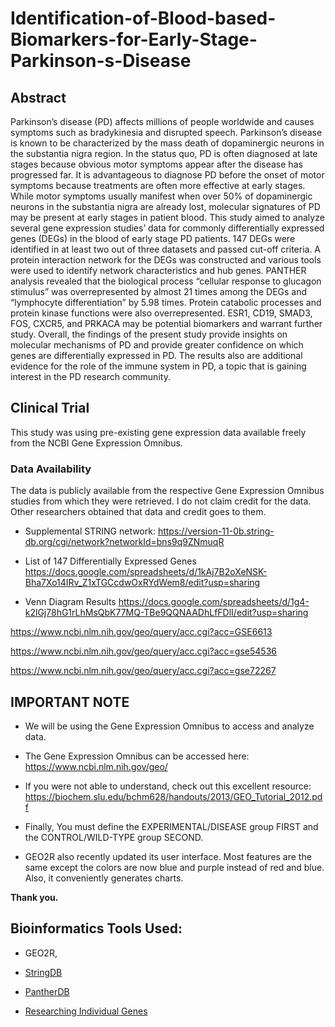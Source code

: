 # Identification-of-Blood-based-Biomarkers-for-Early-Stage-Parkinson-s-Disease



## Abstract 

Parkinson’s disease (PD) affects millions of people worldwide and causes symptoms such as bradykinesia and disrupted speech. Parkinson’s disease is known to be characterized by the mass death of dopaminergic neurons in the substantia nigra region. In the status quo, PD is often diagnosed at late stages because obvious motor symptoms appear after the disease has progressed far. It is advantageous to diagnose PD before the onset of motor symptoms because treatments are often more effective at early stages. While motor symptoms usually manifest when over 50% of dopaminergic neurons in the substantia nigra are already lost, molecular signatures of PD may be present at early stages in patient blood. This study aimed to analyze several gene expression studies’ data for commonly differentially expressed genes (DEGs) in the blood of early stage PD patients. 147 DEGs were identified in at least two out of three datasets and passed cut-off criteria. A protein interaction network for the DEGs was constructed and various tools were used to identify network characteristics and hub genes. PANTHER analysis revealed that the biological process “cellular response to glucagon stimulus” was overrepresented by almost 21 times among the DEGs and “lymphocyte differentiation” by 5.98 times. Protein catabolic processes and protein kinase functions were also overrepresented. ESR1, CD19, SMAD3, FOS, CXCR5, and PRKACA may be potential biomarkers and warrant further study. Overall, the findings of the present study provide insights on molecular mechanisms of PD and provide greater confidence on which genes are differentially expressed in PD. The results also are additional evidence for the role of the immune system in PD, a topic that is gaining interest in the PD research community.


## Clinical Trial

This study was using pre-existing gene expression data available freely from the NCBI Gene Expression Omnibus.

### Data Availability

The data is publicly available from the respective Gene Expression Omnibus studies from which they were retrieved. I do not claim credit for the data. Other researchers obtained that data and credit goes to them. 

- Supplemental STRING network: https://version-11-0b.string-db.org/cgi/network?networkId=bns9q9ZNmuqR 

- List of 147 Differentially Expressed Genes https://docs.google.com/spreadsheets/d/1kAj7B2oXeNSK-Bha7Xo14IRv_Z1xTGCcdwOxRYdWem8/edit?usp=sharing 

- Venn Diagram Results https://docs.google.com/spreadsheets/d/1g4-k2lGj78hG1rLhMsQbK77MQ-TBe9QQNAADhLfFDlI/edit?usp=sharing

https://www.ncbi.nlm.nih.gov/geo/query/acc.cgi?acc=GSE6613

https://www.ncbi.nlm.nih.gov/geo/query/acc.cgi?acc=gse54536

https://www.ncbi.nlm.nih.gov/geo/query/acc.cgi?acc=gse72267



## IMPORTANT NOTE

- We will be using the Gene Expression Omnibus to access and analyze data.

- The Gene Expression Omnibus can be accessed here: https://www.ncbi.nlm.nih.gov/geo/

- If you were not able to understand, check out this excellent resource: https://biochem.slu.edu/bchm628/handouts/2013/GEO_Tutorial_2012.pdf

- Finally, You must define the EXPERIMENTAL/DISEASE group FIRST and the CONTROL/WILD-TYPE group SECOND.

- GEO2R also recently updated its user interface. Most features are the same except the colors are now blue and purple instead of red and blue. Also, it conveniently generates charts.

**Thank you.**



## Bioinformatics Tools Used:

- GEO2R, 

- [StringDB](https://string-db.org) 

- [PantherDB](http://geneontology.org)

- [Researching Individual Genes](https://scholar.google.com) 

